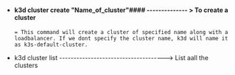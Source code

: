 - #### k3d cluster create "Name_of_cluster"####  -------------- > To create a cluster

      = This command will create a cluster of specified name along with a loadbalancer. If we dont specify the cluster name, k3d will name it as k3s-default-cluster.

- k3d cluster list -------------------------------------> List aall the clusters

